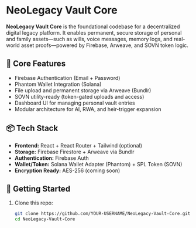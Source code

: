 # NeoLegacy Vault Core

**NeoLegacy Vault Core** is the foundational codebase for a decentralized digital legacy platform. It enables permanent, secure storage of personal and family assets—such as wills, voice messages, memory logs, and real-world asset proofs—powered by Firebase, Arweave, and SOVN token logic.

## 🔐 Core Features

- Firebase Authentication (Email + Password)
- Phantom Wallet Integration (Solana)
- File upload and permanent storage via Arweave (Bundlr)
- SOVN utility-ready (token-gated uploads and access)
- Dashboard UI for managing personal vault entries
- Modular architecture for AI, RWA, and heir-trigger expansion

## 📦 Tech Stack

- **Frontend:** React + React Router + Tailwind (optional)
- **Storage:** Firebase Firestore + Arweave via Bundlr
- **Authentication:** Firebase Auth
- **Wallet/Token:** Solana Wallet Adapter (Phantom) + SPL Token (SOVN)
- **Encryption Ready:** AES-256 (coming soon)

## 🚀 Getting Started

1. Clone this repo:
   ```bash
   git clone https://github.com/YOUR-USERNAME/NeoLegacy-Vault-Core.git
   cd NeoLegacy-Vault-Core
